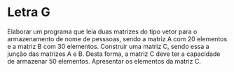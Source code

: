 # Letra G

Elaborar um programa que leia duas matrizes do tipo vetor para o armazenamento de nome de pesssoas, sendo a matriz A com 20 elementos e a matriz B com 30 elementos. Construir uma matriz C, sendo essa a junção das matrizes A e B. Desta forma, a matriz C deve ter a capacidade de armazenar 50 elementos. Apresentar os elementos da matriz C.